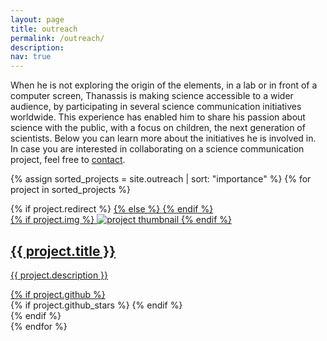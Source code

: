 ```yaml
---
layout: page
title: outreach
permalink: /outreach/
description:
nav: true
---
```


When he is not exploring the origin of the elements, in a lab or in front of a computer screen, Thanassis is making science accessible to a wider audience, by participating in several science communication initiatives worldwide. This experience has enabled him to share his passion about science with the public, with a focus on children, the next generation of scientists. Below you can learn more about the initiatives he is involved in. In case you are interested in collaborating on a science communication project, feel free to [contact](mailto:{{site.email}}).

<div class="projects grid">

  {% assign sorted_projects = site.outreach | sort: "importance" %}
  {% for project in sorted_projects %}
  <div class="grid-item">
    {% if project.redirect %}
    <a href="{{ project.redirect }}" target="_blank">
    {% else %}
    <a href="{{ project.url | relative_url }}">
    {% endif %}
      <div class="card hoverable">
        {% if project.img %}
        <img src="{{ project.img | relative_url }}" alt="project thumbnail">
        {% endif %}
        <div class="card-body">
          <h2 class="card-title">{{ project.title }}</h2>
          <p class="card-text">{{ project.description }}</p>
          <div class="row ml-1 mr-1 p-0">
            {% if project.github %}
            <div class="github-icon">
              <div class="icon" data-toggle="tooltip" title="Code Repository">
                <a href="{{ project.github }}" target="_blank"><i class="fab fa-github gh-icon"></i></a>
              </div>
              {% if project.github_stars %}
              <span class="stars" data-toggle="tooltip" title="GitHub Stars">
                <i class="fas fa-star"></i>
                <span id="{{ project.github_stars }}-stars"></span>
              </span>
              {% endif %}
            </div>
            {% endif %}
          </div>
        </div>
      </div>
    </a>
  </div>
{% endfor %}

</div>
